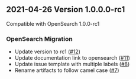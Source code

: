 ## 2021-04-26 Version 1.0.0.0-rc1
Compatible with OpenSearch 1.0.0-rc1

### OpenSearch Migration
* Update version to rc1 ([#12](https://github.com/opensearch-project/dashboards-visualizations/pull/12))
* Update documentation link to opensearch ([#11](https://github.com/opensearch-project/dashboards-visualizations/pull/11))
* Update issue template with multiple labels ([#8](https://github.com/opensearch-project/dashboards-visualizations/pull/8))
* Rename artifacts to follow camel case ([#7](https://github.com/opensearch-project/dashboards-visualizations/pull/7))
